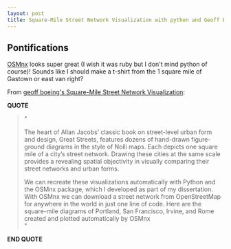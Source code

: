 ```yaml
---
layout: post
title: Square-Mile Street Network Visualization with python and Geoff Boeing's OSMNx
---
```


## Pontifications

[OSMnx](http://geoffboeing.com/2016/11/osmnx-python-street-networks/) looks super great (I wish it was ruby but I don't mind python of course)! Sounds like I should make a t-shirt from the 1 square mile of Gastown or east van right?

From [geoff boeing's Square-Mile Street Network Visualization](http://geoffboeing.com/2017/01/square-mile-street-network-visualization/):

**QUOTE**

<blockquote>

"<br />

The heart of Allan Jacobs’ classic book on street-level urban form and design, Great Streets, features dozens of hand-drawn figure-ground diagrams in the style of Nolli maps. Each depicts one square mile of a city’s street network. Drawing these cities at the same scale provides a revealing spatial objectivity in visually comparing their street networks and urban forms.

We can recreate these visualizations automatically with Python and the OSMnx package, which I developed as part of my dissertation. With OSMnx we can download a street network from OpenStreetMap for anywhere in the world in just one line of code. Here are the square-mile diagrams of Portland, San Francisco, Irvine, and Rome created and plotted automatically by OSMnx
<br />
"
</blockquote>

**END QUOTE**
